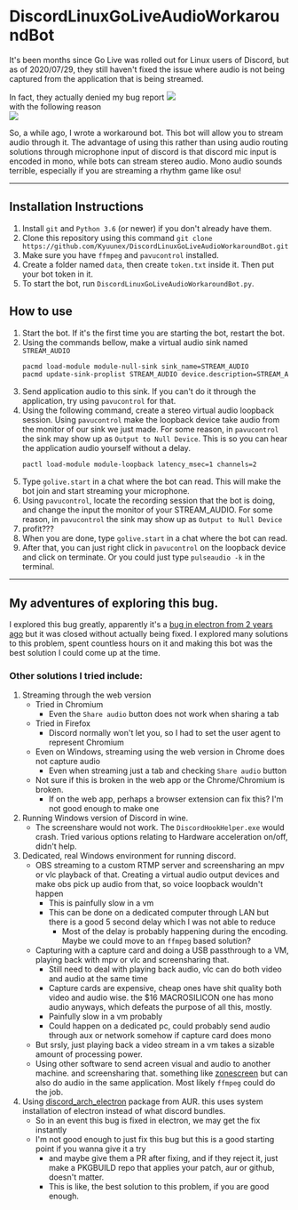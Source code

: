 # DiscordLinuxGoLiveAudioWorkaroundBot 
It's been months since Go Live was rolled out for Linux users of Discord, 
but as of 2020/07/29, they still haven't fixed the issue where audio is not being captured from the application that is being streamed.

In fact, they actually denied my bug report
![](https://i.imgur.com/nBfuX4q.png)  
with the following reason  
![](https://i.imgur.com/qMBF3PP.png)  

So, a while ago, I wrote a workaround bot. This bot will allow you to stream audio through it. 
The advantage of using this rather than using audio routing solutions through microphone input of discord is that discord mic input is encoded in mono, while bots can stream stereo audio. Mono audio sounds terrible, especially if you are streaming a rhythm game like osu!  

---

## Installation Instructions

1. Install `git` and `Python 3.6` (or newer) if you don't already have them.
2. Clone this repository using this command `git clone https://github.com/Kyuunex/DiscordLinuxGoLiveAudioWorkaroundBot.git`
3. Make sure you have `ffmpeg` and `pavucontrol` installed.
4. Create a folder named `data`, then create `token.txt` inside it. Then put your bot token in it. 
5. To start the bot, run `DiscordLinuxGoLiveAudioWorkaroundBot.py`.

## How to use
1. Start the bot. If it's the first time you are starting the bot, restart the bot.
2. Using the commands bellow, make a virtual audio sink named `STREAM_AUDIO`
    ```sh
    pacmd load-module module-null-sink sink_name=STREAM_AUDIO
    pacmd update-sink-proplist STREAM_AUDIO device.description=STREAM_AUDIO
    ```
3. Send application audio to this sink. If you can't do it through the application, try using `pavucontrol` for that.
4. Using the following command, create a stereo virtual audio loopback session. Using `pavucontrol` make the loopback device take audio from the monitor of our sink we just made. For some reason, in `pavucontrol` the sink may show up as `Output to Null Device`. This is so you can hear the application audio yourself without a delay.
    ```sh
    pactl load-module module-loopback latency_msec=1 channels=2
    ```
5. Type `golive.start` in a chat where the bot can read. This will make the bot join and start streaming your microphone.
6. Using `pavucontrol`, locate the recording session that the bot is doing, and change the input the monitor of your STREAM_AUDIO. For some reason, in `pavucontrol` the sink may show up as `Output to Null Device`
7. profit???
8. When you are done, type `golive.start` in a chat where the bot can read.
9. After that, you can just right click in `pavucontrol` on the loopback device and click on terminate. Or you could just type `pulseaudio -k` in the terminal.

---

## My adventures of exploring this bug.
I explored this bug greatly, apparently it's a [bug in electron from 2 years ago](https://github.com/electron/electron/issues/10515) but it was closed without actually being fixed.
I explored many solutions to this problem, spent countless hours on it and making this bot was the best solution I could come up at the time.
### Other solutions I tried include:
1. Streaming through the web version
    - Tried in Chromium
        - Even the `Share audio` button does not work when sharing a tab
    - Tried in Firefox 
        - Discord normally won't let you, so I had to set the user agent to represent Chromium
    - Even on Windows, streaming using the web version in Chrome does not capture audio
        - Even when streaming just a tab and checking `Share audio` button
    - Not sure if this is broken in the web app or the Chrome/Chromium is broken. 
        - If on the web app, perhaps a browser extension can fix this? I'm not good enough to make one
2. Running Windows version of Discord in wine. 
    - The screenshare would not work. The `DiscordHookHelper.exe` would crash. Tried various options relating to Hardware acceleration on/off, didn't help.
3. Dedicated, real Windows environment for running discord.
    - OBS streaming to a custom RTMP server and screensharing an mpv or vlc playback of that. Creating a virtual audio output devices and make obs pick up audio from that, so voice loopback wouldn't happen
        - This is painfully slow in a vm
        - This can be done on a dedicated computer through LAN but there is a good 5 second delay which I was not able to reduce
            - Most of the delay is probably happening during the encoding. Maybe we could move to an `ffmpeg` based solution?
    - Capturing with a capture card and doing a USB passthrough to a VM, playing back with mpv or vlc and screensharing that. 
        - Still need to deal with playing back audio, vlc can do both video and audio at the same time
        - Capture cards are expensive, cheap ones have shit quality both video and audio wise. the $16 MACROSILICON one has mono audio anyways, which defeats the purpose of all this, mostly.
        - Painfully slow in a vm probably
        - Could happen on a dedicated pc, could probably send audio through aux or network somehow if capture card does mono
    - But srsly, just playing back a video stream in a vm takes a sizable amount of processing power.
    - Using other software to send acreen visual and audio to another machine. and screensharing that. something like [zonescreen](https://zoneos.com/zonescreen/) but can also do audio in the same application. Most likely `ffmpeg` could do the job.
4. Using [discord_arch_electron](https://aur.archlinux.org/packages/discord_arch_electron/) package from AUR. this uses system installation of electron instead of what discord bundles. 
    - So in an event this bug is fixed in electron, we may get the fix instantly
    - I'm not good enough to just fix this bug but this is a good starting point if you wanna give it a try
        - and maybe give them a PR after fixing, and if they reject it, just make a PKGBUILD repo that applies your patch, aur or github, doesn't matter.
        - This is like, the best solution to this problem, if you are good enough. 
